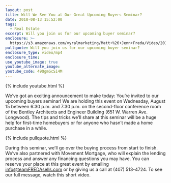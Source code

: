 ```yaml
---
layout: post
title: Will We See You at Our Great Upcoming Buyers Seminar?
date: 2018-08-13 15:52:00
tags:
  - Real Estate
excerpt: Will you join us for our upcoming buyer seminar?
enclosure: >-
  https://s3.amazonaws.com/vyralmarketing/Matt+%26+Jenn+Freda/Video/2018/August/Orlando+Real+Estate+Agent-+You%2527re+Invited%2521+(1).mp4
pullquote: Will you join us for our upcoming buyer seminar?
enclosure_type: video/mp4
enclosure_time:
use_youtube_image: true
youtube_alternate_image:
youtube_code: 49QgmGcSi4M
---
```


{% include youtube.html %}

We’ve got an exciting announcement to make today: You’re invited to our upcoming buyers seminar! We are holding this event on Wednesday, August 15 between 6:30 p.m. and 7:30 p.m. on the second-floor conference room of the Bentley Architects and Engineer Building (651 W. Warren Ave. Longwood). The tips and tricks we’ll share at this seminar will be a huge help for first-time homebuyers or for anyone who hasn’t made a home purchase in a while.

{% include pullquote.html %}

During this seminar, we’ll go over the buying process from start to finish. We’ve also partnered with Movement Mortgage, who will explain the lending process and answer any financing questions you may have. You can reserve your place at this great event by emailing [info@teamFREDAsells.com](mailto:info@teamFREDAsells.com)&nbsp;or by giving us a call at (407) 513-4724. To see our full message, watch this short video.